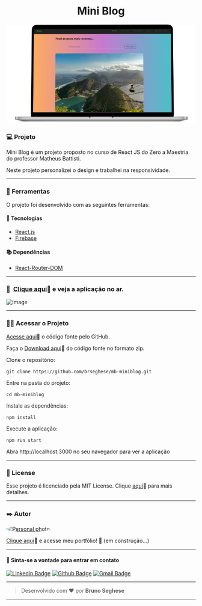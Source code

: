 <h1 align="center" id="topo">Mini Blog</h1>

<div align="center">
<img width='600px' src="./mockup.png" width="35px"/>
</div>

### 💻 Projeto

Mini Blog é um projeto proposto no curso de React JS do Zero a Maestria do professor Matheus Battisti.

Neste projeto personalizei o design e trabalhei na responsividade.

---

### 🔧 Ferramentas

O projeto foi desenvolvido com as seguintes ferramentas:

#### 🧪 Tecnologias

- [React.js](https://pt-br.reactjs.org/)
- [Firebase](https://firebase.google.com/)

#### 📚 Dependências

- [React-Router-DOM](https://reactrouter.com/)

---

### 🚀 ​ [Clique aqui](https://mb-miniblog.netlify.app/)🔗 e veja a aplicação no ar.

![image](https://img.shields.io/badge/Netlify-00C7B7?style=for-the-badge&logo=netlify&logoColor=white)

---

### ​👷‍♂️​ Acessar o Projeto

<a href="https://github.com/brseghese/mb-miniblog/tree/main">Acesse aqui</a>🔗 o código fonte pelo GitHub.

Faça o <a href="https://github.com/brseghese/mb-miniblog/archive/refs/heads/main.zip">Download aqui</a>🔗 do código fonte no formato zip.

Clone o repositório:

```
git clone https://github.com/brseghese/mb-miniblog.git
```

Entre na pasta do projeto:

```
cd mb-miniblog
```

Instale as dependências:

```
npm install
```

Execute a aplicação:

```
npm run start
```

Abra http://localhost:3000 no seu navegador para ver a aplicação

---

### 📝 License

Esse projeto é licenciado pela MIT License. Clique [aqui](https://pt.wikipedia.org/wiki/Licen%C3%A7a_MIT)🔗 para mais detalhes.

---

### ✒️ Autor

<a href="https://github.com/brseghese"> <img style="border-radius: 50%;" src="https://avatars.githubusercontent.com/u/80193824?v=4" width="100px;" alt="Personal photo"/> </a>

[Clique aqui](https://brseghese.github.io)🔗 e acesse meu portfólio! 💼 (em construção...)

---

#### 💬 Sinta-se a vontade para entrar em contato

[![Linkedin Badge](https://img.shields.io/badge/LinkedIn-0077B5?style=for-the-badge&logo=linkedin&logoColor=white)](https://www.linkedin.com/in/brunoseghese/) [![Github Badge](https://img.shields.io/badge/GitHub-100000?style=for-the-badge&logo=github&logoColor=white)](https://github.com/brseghese) [![Gmail Badge](https://img.shields.io/badge/Gmail-D14836?style=for-the-badge&logo=gmail&logoColor=white)](mailto:brseghese@gmail.com)

---

> Desenvolvido com ❤️ por **Bruno Seghese**

---
